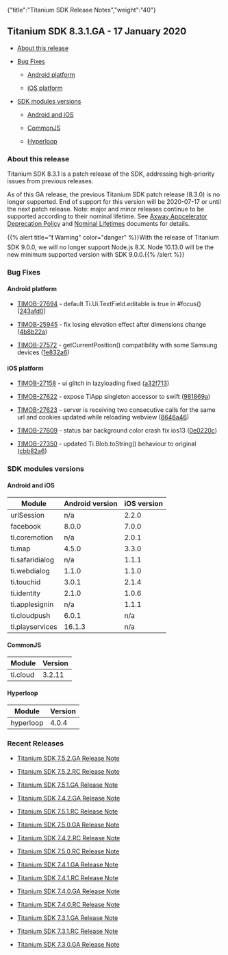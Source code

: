 {"title":"Titanium SDK Release Notes","weight":"40"}

## Titanium SDK 8.3.1.GA - 17 January 2020

* [About this release](#about-this-release)

* [Bug Fixes](#bug-fixes)

    * [Android platform](#android-platform)

    * [iOS platform](#ios-platform)

* [SDK modules versions](#sdk-modules-versions)

    * [Android and iOS](#android-and-ios)

    * [CommonJS](#commonjs)

    * [Hyperloop](#hyperloop)

### About this release

Titanium SDK 8.3.1 is a patch release of the SDK, addressing high-priority issues from previous releases.

As of this GA release, the previous Titanium SDK patch release (8.3.0) is no longer supported. End of support for this version will be 2020-07-17 or until the next patch release. Note: major and minor releases continue to be supported according to their nominal lifetime. See [Axway Appcelerator Deprecation Policy](https://docs.axway.com/bundle/AMPLIFY_Appcelerator_Services_Overview_allOS_en/page/axway_appcelerator_deprecation_policy.html) and [Nominal Lifetimes](https://docs.axway.com/bundle/AMPLIFY_Appcelerator_Services_Overview_allOS_en/page/axway_appcelerator_product_lifecycle.html#AxwayAppceleratorProductLifecycle-NominalLifetimes) documents for details.

{{% alert title="❗️ Warning" color="danger" %}}With the release of Titanium SDK 9.0.0, we will no longer support Node.js 8.X. Node 10.13.0 will be the new minimum supported version with SDK 9.0.0.{{% /alert %}}

### Bug Fixes

#### Android platform

* [TIMOB-27694](https://jira.appcelerator.org/browse/TIMOB-27694) - default Ti.Ui.TextField.editable is true in #focus() ([243afd0](https://github.com/appcelerator/titanium_mobile/commit/243afd00e0760f2060e797312942ee65d47b9f5f))

* [TIMOB-25945](https://jira.appcelerator.org/browse/TIMOB-25945) - fix losing elevation effect after dimensions change ([4b8b22a](https://github.com/appcelerator/titanium_mobile/commit/4b8b22a296cab1174917a0a672150f75bcecdcf0))

* [TIMOB-27572](https://jira.appcelerator.org/browse/TIMOB-27572) - getCurrentPosition() compatibility with some Samsung devices ([1e832a6](https://github.com/appcelerator/titanium_mobile/commit/1e832a6720aeddbfeec4442efaf02267bf8e1ca7))

#### iOS platform

* [TIMOB-27158](https://jira.appcelerator.org/browse/TIMOB-27158) - ui glitch in lazyloading fixed ([a32f713](https://github.com/appcelerator/titanium_mobile/commit/a32f71313139e6a75fcc7ad99c284a3b6839c65e))

* [TIMOB-27622](https://jira.appcelerator.org/browse/TIMOB-27622) - expose TiApp singleton accessor to swift ([981869a](https://github.com/appcelerator/titanium_mobile/commit/981869a4d40fa5e1aa8c4e34db2f1a096fc11407))

* [TIMOB-27623](https://jira.appcelerator.org/browse/TIMOB-27623) - server is receiving two consecutive calls for the same url and cookies updated while reloading webview ([8646a46](https://github.com/appcelerator/titanium_mobile/commit/8646a4606dac6ff8d554593708d2b29bb17d4d62))

* [TIMOB-27609](https://jira.appcelerator.org/browse/TIMOB-27609) - status bar background color crash fix ios13 ([0e0220c](https://github.com/appcelerator/titanium_mobile/commit/0e0220c6f349e55763acd28053b7f4ce9e4d01a6))

* [TIMOB-27350](https://jira.appcelerator.org/browse/TIMOB-27350) - updated Ti.Blob.toString() behaviour to original ([cbb82a6](https://github.com/appcelerator/titanium_mobile/commit/cbb82a6a97062b47c7a482f50d221027576215e7))

### SDK modules versions

#### Android and iOS

| Module | Android version | iOS version |
| --- | --- | --- |
| urlSession | n/a | 2.2.0 |
| facebook | 8.0.0 | 7.0.0 |
| ti.coremotion | n/a | 2.0.1 |
| ti.map | 4.5.0 | 3.3.0 |
| ti.safaridialog | n/a | 1.1.1 |
| ti.webdialog | 1.1.0 | 1.1.0 |
| ti.touchid | 3.0.1 | 2.1.4 |
| ti.identity | 2.1.0 | 1.0.6 |
| ti.applesignin | n/a | 1.1.1 |
| ti.cloudpush | 6.0.1 | n/a |
| ti.playservices | 16.1.3 | n/a |

#### CommonJS

| Module | Version |
| --- | --- |
| ti.cloud | 3.2.11 |

#### Hyperloop

| Module | Version |
| --- | --- |
| hyperloop | 4.0.4 |

### Recent Releases

* [Titanium SDK 7.5.2.GA Release Note](/docs/appc/Titanium_SDK/Titanium_SDK_Release_Notes/Titanium_SDK_Release_Notes_7.x/Titanium_SDK_7.5.2.GA_Release_Note/)

* [Titanium SDK 7.5.2.RC Release Note](/docs/appc/Titanium_SDK/Titanium_SDK_Release_Notes/Titanium_SDK_Release_Notes_7.x/Titanium_SDK_7.5.2.RC_Release_Note/)

* [Titanium SDK 7.5.1.GA Release Note](/docs/appc/Titanium_SDK/Titanium_SDK_Release_Notes/Titanium_SDK_Release_Notes_7.x/Titanium_SDK_7.5.1.GA_Release_Note/)

* [Titanium SDK 7.4.2.GA Release Note](/docs/appc/Titanium_SDK/Titanium_SDK_Release_Notes/Titanium_SDK_Release_Notes_7.x/Titanium_SDK_7.4.2.GA_Release_Note/)

* [Titanium SDK 7.5.1.RC Release Note](/docs/appc/Titanium_SDK/Titanium_SDK_Release_Notes/Titanium_SDK_Release_Notes_7.x/Titanium_SDK_7.5.1.RC_Release_Note/)

* [Titanium SDK 7.5.0.GA Release Note](/docs/appc/Titanium_SDK/Titanium_SDK_Release_Notes/Titanium_SDK_Release_Notes_7.x/Titanium_SDK_7.5.0.GA_Release_Note/)

* [Titanium SDK 7.4.2.RC Release Note](/docs/appc/Titanium_SDK/Titanium_SDK_Release_Notes/Titanium_SDK_Release_Notes_7.x/Titanium_SDK_7.4.2.RC_Release_Note/)

* [Titanium SDK 7.5.0.RC Release Note](/docs/appc/Titanium_SDK/Titanium_SDK_Release_Notes/Titanium_SDK_Release_Notes_7.x/Titanium_SDK_7.5.0.RC_Release_Note/)

* [Titanium SDK 7.4.1.GA Release Note](/docs/appc/Titanium_SDK/Titanium_SDK_Release_Notes/Titanium_SDK_Release_Notes_7.x/Titanium_SDK_7.4.1.GA_Release_Note/)

* [Titanium SDK 7.4.1.RC Release Note](/docs/appc/Titanium_SDK/Titanium_SDK_Release_Notes/Titanium_SDK_Release_Notes_7.x/Titanium_SDK_7.4.1.RC_Release_Note/)

* [Titanium SDK 7.4.0.GA Release Note](/docs/appc/Titanium_SDK/Titanium_SDK_Release_Notes/Titanium_SDK_Release_Notes_7.x/Titanium_SDK_7.4.0.GA_Release_Note/)

* [Titanium SDK 7.4.0.RC Release Note](/docs/appc/Titanium_SDK/Titanium_SDK_Release_Notes/Titanium_SDK_Release_Notes_7.x/Titanium_SDK_7.4.0.RC_Release_Note/)

* [Titanium SDK 7.3.1.GA Release Note](/docs/appc/Titanium_SDK/Titanium_SDK_Release_Notes/Titanium_SDK_Release_Notes_7.x/Titanium_SDK_7.3.1.GA_Release_Note/)

* [Titanium SDK 7.3.1.RC Release Note](/docs/appc/Titanium_SDK/Titanium_SDK_Release_Notes/Titanium_SDK_Release_Notes_7.x/Titanium_SDK_7.3.1.RC_Release_Note/)

* [Titanium SDK 7.3.0.GA Release Note](/docs/appc/Titanium_SDK/Titanium_SDK_Release_Notes/Titanium_SDK_Release_Notes_7.x/Titanium_SDK_7.3.0.GA_Release_Note/)

